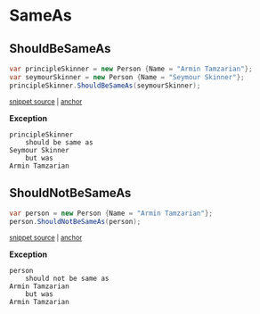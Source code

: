 # SameAs


## ShouldBeSameAs

<!-- snippet: ShouldBeSameAsExamples.ShouldBeSameAs.codeSample.approved.cs -->
<a id='f900477a'></a>
```cs
var principleSkinner = new Person {Name = "Armin Tamzarian"};
var seymourSkinner = new Person {Name = "Seymour Skinner"};
principleSkinner.ShouldBeSameAs(seymourSkinner);
```
<sup><a href='/src/DocumentationExamples/CodeExamples/ShouldBeSameAsExamples.ShouldBeSameAs.codeSample.approved.cs#L1-L3' title='Snippet source file'>snippet source</a> | <a href='#f900477a' title='Start of snippet'>anchor</a></sup>
<!-- endSnippet -->

**Exception**

<!-- include: ShouldBeSameAsExamples.ShouldBeSameAs.exceptionText.approved.txt -->
```
principleSkinner
    should be same as
Seymour Skinner
    but was
Armin Tamzarian
```
<!-- endInclude -->


## ShouldNotBeSameAs

<!-- snippet: ShouldBeSameAsExamples.ShouldNotBeSameAs.codeSample.approved.cs -->
<a id='a88f40a5'></a>
```cs
var person = new Person {Name = "Armin Tamzarian"};
person.ShouldNotBeSameAs(person);
```
<sup><a href='/src/DocumentationExamples/CodeExamples/ShouldBeSameAsExamples.ShouldNotBeSameAs.codeSample.approved.cs#L1-L2' title='Snippet source file'>snippet source</a> | <a href='#a88f40a5' title='Start of snippet'>anchor</a></sup>
<!-- endSnippet -->

**Exception**

<!-- include: ShouldBeSameAsExamples.ShouldNotBeSameAs.exceptionText.approved.txt -->
```
person
    should not be same as
Armin Tamzarian
    but was
Armin Tamzarian
```
<!-- endInclude -->
